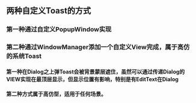 ## 两种自定义Toast的方式

### 第一种通过自定义PopupWindow实现

### 第二种通过WindowManager添加一个自定义View完成，属于高仿的系统Toast

#### 第一种在Dialog之上弹Toast会被背景蒙层遮住，虽然可以通过传递Dialog的VIEW实现在最顶层显示，但显示位置有影响，特别是有EditText在Dialog

#### 第二种方式属于高仿型，适用于任何场景。